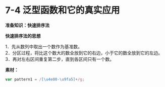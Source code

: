 # 7-4 泛型函数和它的真实应用

**准备知识：快速排序法**

**快速排序法的思想**

1．先从数列中取出一个数作为基准数。  
 2．分区过程，将比这个数大的数全放到它的右边，小于它的数全放到它的左边。  
 3．再对左右区间重复第二步，直到各区间只有一个数。

**素材：**

```ts
var pattern1 = /[\u4e00-\u9fa5]+/g;
```


